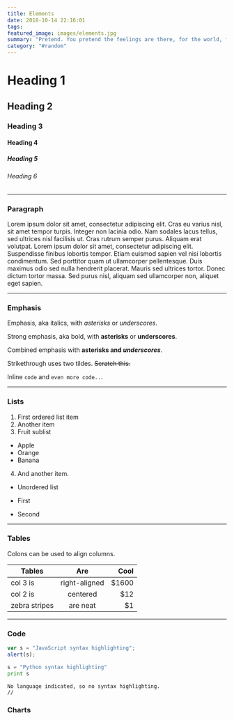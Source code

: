 ```yaml
---
title: Elements
date: 2018-10-14 22:16:01
tags:
featured_image: images/elements.jpg
summary: "Pretend. You pretend the feelings are there, for the world, for the people around you. Who knows? Maybe one day they will be. Tell him time is of the essence. This man is a knight in shining armor. He taught me a code. To survive."
category: "#random"
---
```


# Heading 1

## Heading 2

### Heading 3

#### Heading 4

##### Heading 5

###### Heading 6

---
### Paragraph

Lorem ipsum dolor sit amet, consectetur adipiscing elit. Cras eu varius nisl, sit amet tempor turpis. Integer non lacinia odio. Nam sodales lacus tellus, sed ultrices nisl facilisis ut. Cras rutrum semper purus. Aliquam erat volutpat. Lorem ipsum dolor sit amet, consectetur adipiscing elit. Suspendisse finibus lobortis tempor. Etiam euismod sapien vel nisi lobortis condimentum. Sed porttitor quam ut ullamcorper pellentesque. Duis maximus odio sed nulla hendrerit placerat. Mauris sed ultrices tortor. Donec dictum tortor massa. Sed purus nisl, aliquam sed ullamcorper non, aliquet eget sapien.

---

### Emphasis
Emphasis, aka italics, with *asterisks* or _underscores_.

Strong emphasis, aka bold, with **asterisks** or __underscores__.

Combined emphasis with **asterisks and _underscores_**.

Strikethrough uses two tildes. ~~Scratch this.~~

Inline `code` and `even more code..`.

---

### Lists
1. First ordered list item
2. Another item
3. Fruit sublist
  * Apple
  * Orange
  * Banana
4. And another item.

* Unordered list
- First
+ Second


---
### Tables

Colons can be used to align columns.

| Tables        | Are           | Cool  |
| ------------- |:-------------:| -----:|
| col 3 is      | right-aligned | $1600 |
| col 2 is      | centered      |   $12 |
| zebra stripes | are neat      |    $1 |

---

### Code

```javascript
var s = "JavaScript syntax highlighting";
alert(s);
```

```python
s = "Python syntax highlighting"
print s
```
 
```
No language indicated, so no syntax highlighting. 
//
```

### Charts

<!-- Styles -->
<style>
#chartdiv {
  width: 100%;
  height: 200px;
}

</style>
<!-- HTML -->
<div id="chartdiv"></div>

<!-- Resources -->
<script src="https://www.amcharts.com/lib/4/core.js"></script>
<script src="https://www.amcharts.com/lib/4/charts.js"></script>
<script src="https://www.amcharts.com/lib/4/themes/animated.js"></script>

<!-- Chart code -->
<script>
// Themes begin
am4core.useTheme(am4themes_animated);
// Themes end

// Create chart instance
var chart = am4core.create("chartdiv", am4charts.XYChart);

// Add data
chart.data = [{
    "name": "John",
    "points": 35654,
    "color": chart.colors.next(),
    "bullet": "https://www.amcharts.com/lib/images/faces/A04.png"
}, {
    "name": "Damon",
    "points": 65456,
    "color": chart.colors.next(),
    "bullet": "https://www.amcharts.com/lib/images/faces/C02.png"
}, {
    "name": "Patrick",
    "points": 45724,
    "color": chart.colors.next(),
    "bullet": "https://www.amcharts.com/lib/images/faces/D02.png"
}, {
    "name": "Mark",
    "points": 13654,
    "color": chart.colors.next(),
    "bullet": "https://www.amcharts.com/lib/images/faces/E01.png"
}];

// Create axes
var categoryAxis = chart.xAxes.push(new am4charts.CategoryAxis());
categoryAxis.dataFields.category = "name";
categoryAxis.renderer.grid.template.disabled = true;
categoryAxis.renderer.minGridDistance = 30;
categoryAxis.renderer.inside = true;
categoryAxis.renderer.labels.template.fill = am4core.color("#fff");
categoryAxis.renderer.labels.template.fontSize = 20;

var valueAxis = chart.yAxes.push(new am4charts.ValueAxis());
valueAxis.renderer.grid.template.strokeDasharray = "4,4";
valueAxis.renderer.labels.template.disabled = true;
valueAxis.min = 0;

// Do not crop bullets
chart.maskBullets = false;

// Remove padding
chart.paddingBottom = 0;

// Create series
var series = chart.series.push(new am4charts.ColumnSeries());
series.dataFields.valueY = "points";
series.dataFields.categoryX = "name";
series.columns.template.propertyFields.fill = "color";
series.columns.template.propertyFields.stroke = "color";
series.columns.template.column.cornerRadiusTopLeft = 15;
series.columns.template.column.cornerRadiusTopRight = 15;
series.columns.template.tooltipText = "{categoryX}: [bold]{valueY}[/b]";

// Add bullets
var bullet = series.bullets.push(new am4charts.Bullet());
var image = bullet.createChild(am4core.Image);
image.horizontalCenter = "middle";
image.verticalCenter = "bottom";
image.dy = 20;
image.y = am4core.percent(100);
image.propertyFields.href = "bullet";
image.tooltipText = series.columns.template.tooltipText;
image.propertyFields.fill = "color";
image.filters.push(new am4core.DropShadowFilter());
</script>

